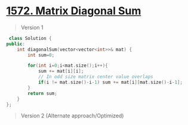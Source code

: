 # [1572. Matrix Diagonal Sum](https://leetcode.com/problems/matrix-diagonal-sum/)
> Version 1
```c++
 class Solution {
public:
    int diagonalSum(vector<vector<int>>& mat) {
        int sum=0;

        for(int i=0;i<mat.size();i++){
            sum += mat[i][i];
            // In odd size matrix center value overlaps
            if(i != mat.size()-i-1) sum += mat[i][mat.size()-i-1];
        }
        return sum;
    }
};
```

> Version 2 (Alternate approach/Optimized)